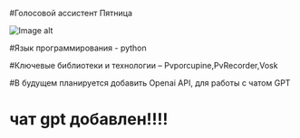 ﻿#Голосовой ассистент Пятница

![Image alt](https://github.com/georgekun/friday/blob/master/F.R.I.D.A.Y._(Marvel_Comics).jpg)

#Язык программирования - python

#Ключевые библиотеки и технологии – Pvporcupine,PvRecorder,Vosk

#В будущем планируется добавить Openai АPI, для работы с чатом GPT
# чат gpt добавлен!!!! 



